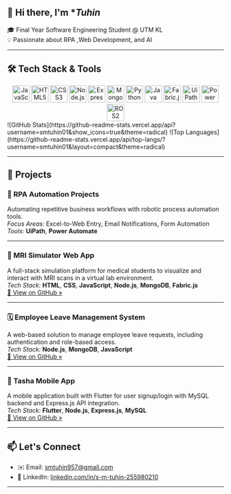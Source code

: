 ## 👋 Hi there, I'm **Tuhin*

🎓 Final Year Software Engineering Student @ UTM KL  
💡 Passionate about RPA ,Web Development, and AI  


---

## 🛠️ Tech Stack & Tools

<div align="center">
  <img src="https://cdn.jsdelivr.net/gh/devicons/devicon/icons/javascript/javascript-original.svg" height="40" alt="JavaScript"/>
  <img src="https://cdn.jsdelivr.net/gh/devicons/devicon/icons/html5/html5-original.svg" height="40" alt="HTML5"/>
  <img src="https://cdn.jsdelivr.net/gh/devicons/devicon/icons/css3/css3-original.svg" height="40" alt="CSS3"/>
  <img src="https://cdn.jsdelivr.net/gh/devicons/devicon/icons/nodejs/nodejs-original.svg" height="40" alt="Node.js"/>
  <img src="https://cdn.jsdelivr.net/gh/devicons/devicon/icons/express/express-original.svg" height="40" alt="Express.js"/>
  <img src="https://cdn.jsdelivr.net/gh/devicons/devicon/icons/mongodb/mongodb-original.svg" height="40" alt="MongoDB"/>
  <img src="https://cdn.jsdelivr.net/gh/devicons/devicon/icons/python/python-original.svg" height="40" alt="Python"/>
  <img src="https://cdn.jsdelivr.net/gh/devicons/devicon/icons/java/java-original.svg" height="40" alt="Java"/>
  <img src="https://upload.wikimedia.org/wikipedia/commons/2/24/FabricJS_logo.png" height="40" alt="Fabric.js"/>
  <img src="https://upload.wikimedia.org/wikipedia/commons/e/e4/UiPath_Logo.png" height="40" alt="UiPath"/>
  <img src="https://upload.wikimedia.org/wikipedia/commons/f/fc/Microsoft_Power_Automate_Logo.png" height="40" alt="Power Automate"/>
  <img src="https://raw.githubusercontent.com/ros2/ros2/foxy/ros2_logo.png" height="40" alt="ROS2"/>
</div>
![GitHub Stats](https://github-readme-stats.vercel.app/api?username=smtuhin01&show_icons=true&theme=radical)
![Top Languages](https://github-readme-stats.vercel.app/api/top-langs/?username=smtuhin01&layout=compact&theme=radical)

---
## 📌 Projects

### 🤖 RPA Automation Projects
Automating repetitive business workflows with robotic process automation tools.  
_Focus Areas:_ Excel-to-Web Entry, Email Notifications, Form Automation  
_Tools:_ **UiPath**, **Power Automate**

---

### 🧠 MRI Simulator Web App
A full-stack simulation platform for medical students to visualize and interact with MRI scans in a virtual lab environment.  
_Tech Stack:_ **HTML**, **CSS**, **JavaScript**, **Node.js**, **MongoDB**, **Fabric.js**  
[🔗 View on GitHub »](https://github.com/smtuhin01/FYP)

---

### 🗓️ Employee Leave Management System
A web-based solution to manage employee leave requests, including authentication and role-based access.  
_Tech Stack:_ **Node.js**, **MongoDB**, **JavaScript**  
[🔗 View on GitHub »](https://github.com/smtuhin01/leaveApplication)

---

### 📱 Tasha Mobile App
A mobile application built with Flutter for user signup/login with MySQL backend and Express.js API integration.  
_Tech Stack:_ **Flutter**, **Node.js**, **Express.js**, **MySQL**  
[🔗 View on GitHub »](https://github.com/smtuhin01/Tasha_MobileApp)

---

## 📫 Let's Connect

- ✉️ Email: [smtuhin957@gmail.com](mailto:smtuhin957@gmail.com)  
- 💼 LinkedIn: [linkedin.com/in/s-m-tuhin-255980210](https://www.linkedin.com/in/s-m-tuhin-255980210/)

---

<!-- Optional visitor badge -->
<!-- ![Visitors](https://visitor-badge.laobi.icu/badge?page_id=smtuhin01.readme) -->
